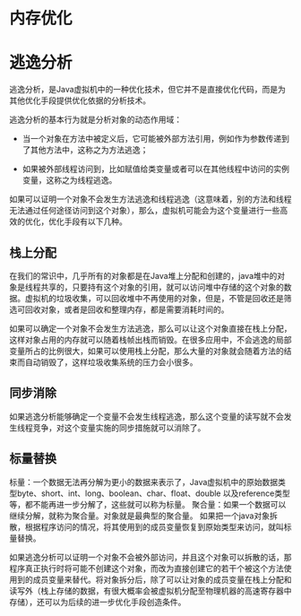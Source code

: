 # 内存优化

# 逃逸分析

逃逸分析，是Java虚拟机中的一种优化技术，但它并不是直接优化代码，而是为其他优化手段提供优化依据的分析技术。

逃逸分析的基本行为就是分析对象的动态作用域：

- 当一个对象在方法中被定义后，它可能被外部方法引用，例如作为参数传递到了其他方法中，这称之为方法逃逸；

- 如果被外部线程访问到，比如赋值给类变量或者可以在其他线程中访问的实例变量，这称之为线程逃逸。

如果可以证明一个对象不会发生方法逃逸和线程逃逸（这意味着，别的方法和线程无法通过任何途径访问到这个对象），那么，虚拟机可能会为这个变量进行一些高效的优化，优化手段有以下几种。

## 栈上分配

在我们的常识中，几乎所有的对象都是在Java堆上分配和创建的，java堆中的对象是线程共享的，只要持有这个对象的引用，就可以访问堆中存储的这个对象的数据。虚拟机的垃圾收集，可以回收堆中不再使用的对象，但是，不管是回收还是筛选可回收对象，或者是回收和整理内存，都是需要消耗时间的。

如果可以确定一个对象不会发生方法逃逸，那么可以让这个对象直接在栈上分配，这样对象占用的内存就可以随着栈帧出栈而销毁。在很多应用中，不会逃逸的局部变量所占的比例很大，如果可以使用栈上分配，那么大量的对象就会随着方法的结束而自动销毁了，这样垃圾收集系统的压力会小很多。

## 同步消除

如果逃逸分析能够确定一个变量不会发生线程逃逸，那么这个变量的读写就不会发生线程竞争，对这个变量实施的同步措施就可以消除了。

## 标量替换

标量：一个数据无法再分解为更小的数据来表示了，Java虚拟机中的原始数据类型byte、short、int、long、boolean、char、float、double 以及reference类型等，都不能再进一步分解了，这些就可以称为标量。
聚合量：如果一个数据可以继续分解，就称为聚合量。对象就是最典型的聚合量。
如果把一个java对象拆散，根据程序访问的情况，将其使用到的成员变量恢复到原始类型来访问，就叫标量替换。

如果逃逸分析可以证明一个对象不会被外部访问，并且这个对象可以拆散的话，那程序真正执行时将可能不创建这个对象，而改为直接创建它的若干个被这个方法使用到的成员变量来替代。将对象拆分后，除了可以让对象的成员变量在栈上分配和读写外（栈上存储的数据，有很大概率会被虚拟机分配至物理机器的高速寄存器中存储），还可以为后续的进一步优化手段创造条件。
